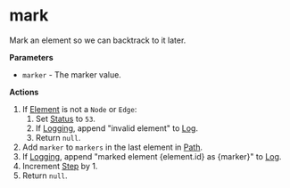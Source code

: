# mark
Mark an element so we can backtrack to it later.

**Parameters**

* `marker` - The marker value.

**Actions**

1. If [Element](../definition/element.md) is not a `Node` or `Edge`:
    1. Set [Status](../definition/status.md) to `53`.
    1. If [Logging](../definition/logging.md), append "invalid element" to [Log](../definition/log.md).
    1. Return `null`.
1. Add `marker` to `markers` in the last element in [Path](../definition/path.md).
1. If [Logging](../definition/logging.md), append "marked element {element.id} as {marker}" to [Log](../definition/log.md).
1. Increment [Step](../definition/step.md) by 1.
1. Return `null`.